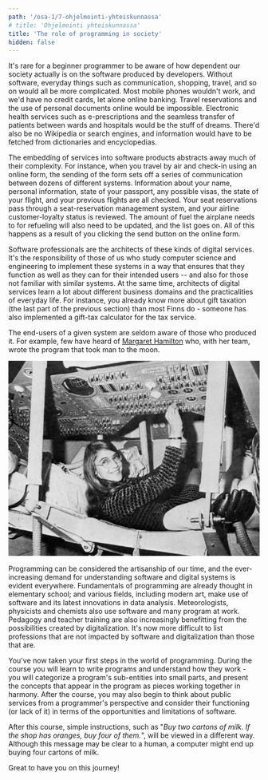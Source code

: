 ```yaml
---
path: '/osa-1/7-ohjelmointi-yhteiskunnassa'
# title: 'Ohjelmointi yhteiskunnassa'
title: 'The role of programming in society'
hidden: false
---
```


<!-- Ohjelmoinnin opiskelua aloitteleva tietää harvoin kuinka riippuvainen yhteiskuntamme on ohjelmoijien tuottamista ohjelmistoista. Ilman ohjelmistoja yhteydenpito, kaupankäynti, matkustaminen ja niin edelleen olisi monimutkaisempaa. Puhelimet eivät toimisi tai niitä olisi vain muutamia, verkkopankkeja saatikka pankki- tai luottokortteja ei olisi, matkojen varaaminen ja henkilöasiakirjojen käyttäminen ei onnistuisi verkon yli, ja terveydenhuoltopalveluissa sähköisistä palveluista kuten e-reseptistä tai potilastietojen nopeasta siirtämisestä osastojen ja sairaaloiden välillä voisi vain unelmoida. Wikipediaa tai hakukoneita ei myöskään olisi ja tiedon hakeminen tapahtuisi sana- ja tietokirjoista. -->

It's rare for a beginner programmer to be aware of how dependent our society actually is on the software produced by developers. Without software, everyday things such as communication, shopping, travel, and so on would all be more complicated. Most mobile phones wouldn't work, and we'd have no credit cards, let alone online banking. Travel reservations and the use of personal documents online would be impossible. Electronic health services such as e-prescriptions and the seamless transfer of patients between wards and hospitals would be the stuff of dreams. There'd also be no Wikipedia or search engines, and information would have to be fetched from dictionaries and encyclopedias.



<!-- Palveluiden muuttuminen ohjelmistoihin perustuviksi piilottaa niihin liittyvää monimutkaisuutta. Kun olet esimerkiksi lähdössä lentomatkalle ja teet lähtöselvitystä verkossa olevalla lomakkeella, lomakkeen lähettäminen aiheuttaa kymmenten järjestelmien välisen vuoropuhelun. Nimeesi ja henkilötietoihisi liittyvät merkinnät käydään läpi, passisi tilanne ja mahdollisten viisumien voimassaolo tarkistetaan, lentosi tilanne tarkastetaan, aiemmat lentosi käydään läpi, paikkavarauksesi menee paikkavarauksia hallinnoivaan järjestelmään, lentoyhtiöihin liittyvät kanta-asiakkuutesi käydään läpi, lentokoneeseen tankattavan polttoaineen määrää päivitetään ja niin edelleen. Kaikki tämä tapahtuu sen johdosta, että painat verkossa olevassa lomakkeessa olevaa lähetä-nappia. -->

The embedding of services into software products abstracts away much of their complexity. For instance, when you travel by air and check-in using an online form, the sending of the form sets off a series of communication between dozens of different systems. Information about your name, personal information, state of your passport, any possible visas, the state of your flight, and your previous flights are all checked. Your seat reservations pass through a seat-reservation management system, and your airline customer-loyalty status is reviewed. The amount of fuel the airplane needs to for refueling will also need to be updated, and the list goes on. All of this happens as a result of you clicking the send button on the online form.

<!-- Ohjelmistotekniikan ammattilaiset ovat tällaisten digitaalisten palveluiden arkkitehtejä. Tietojenkäsittelytiedettä ja tietotekniikkaa opiskelleiden vastuullamme on näiden järjestelmien toteutus siten, että ne toimivat mahdollisimman hyvin järjestelmien kohdeyleisölle -- myös niille, jotka eivät ole tottuneet käyttämään vastaavia järjestelmiä. Samalla digitaalisten palveluiden arkkitehdit oppivat paljon erilaisista liiketoiminnoista ja arkielämän säännöistä. Tiedät jo nyt esimerkiksi enemmän lahjaverotuksesta (edellisen osan viimeinen tehtävä) kuin suurin osa suomalaisista -- joku on toteuttanut myös veropalvelussa olevan lahjaverolaskurin. -->

Software professionals are the architects of these kinds of digital services. It's the responsibility of those of us who study computer science and engineering to implement these systems in a way that ensures that they function as well as they can for their intended users -- and also for those not familiar with similar systems. At the same time, architects of digital services learn a lot about different business domains and the practicalities of everyday life. For instance, you already know more about gift taxation (the last part of the previous section) than most Finns do - someone has also implemented a gift-tax calculator for the tax service.


<!-- Järjestelmää lopulta käyttävät harvoin tietävät kuka tai ketkä ovat toteuttaneet kyseiset järjestelmät. Harva on kuullut esimerkiksi [Margaret Hamilton](<https://en.wikipedia.org/wiki/Margaret_Hamilton_(scientist)>)ista, joka yhdessä ryhmänsä kanssa kirjoitti ihmisiä kuuhun vieneen ohjelman. -->

The end-users of a given system are seldom aware of those who produced it. For example, few have heard of [Margaret Hamilton](<https://en.wikipedia.org/wiki/Margaret_Hamilton_(scientist)>) who, with her team, wrote the program that took man to the moon.

<!-- ![Margaret Hamilton työn parissa](./margeret-action.jpg) -->
![Margaret Hamilton in action](./margeret-action.jpg)

<!-- Ohjelmointia voidaan ajatella nykyajan käsityöläistaitona. Ohjelmistojen ja digitaalisten järjestelmien ymmärryksen tarve näkyy nykyään kaikkialla -- ohjelmoinnin alkeita opetetaan jo peruskoulussa, ja samalla esimerkiksi moderni tiede hyödyntää tiedon analysoinnissa käytettäviä ohjelmistoja sekä ohjelmistoalan innovaatioita. Esimerkiksi meteorologit, fyysikot ja kemistit käyttävät ohjelmistoja ja ohjelmoivat työssään. Myös kasvatustiede ja opetusala hyödyntää digitalisaation tuomia mahdollisuuksia yhä enemmän. Nykyään on oikeastaan vaikeampaa keksiä ammatteja, joihin ohjelmistot ja digitalisaatio ei vaikuta, kuin ammatteja, joihin ohjelmistot ja digitalisaatio vaikuttaa. -->

Programming can be considered the artisanship of our time, and the ever-increasing demand for understanding software and digital systems is evident everywhere. Fundamentals of programming are already thought in elementary school; and various fields, including modern art, make use of software and its latest innovations in data analysis. Meteorologists, physicists and chemists also use software and many program at work. Pedagogy and teacher training are also increasingly benefitting from the possibilities created by digitalization. It's now more difficult to list professions that are not impacted by software and digitalization than those that are.

<!-- Olet nyt ottanut ensiaskeleet ohjelmointiin. Kurssilla opit kirjoittamaan ohjelmia ja ymmärtämään niiden toimintaa -- tulet jäsentämään ohjelmissa olevia osakokonaisuuksia pieniksi paloiksi ja esittämään ohjelmissa esiintyviä käsitteitä yhteistoiminnassa toimivina palasina. Kurssin jälkeen saatat myös ajatella yhteiskunnan palveluita ohjelmoijan näkökulmasta ja pohdit niiden toimintaa (tai toimimattomuutta) ohjelmistojen tarjoamien mahdollisuuksien ja rajoitteiden näkökulmasta. -->

You've now taken your first steps in the world of programming. During the course you will learn to write programs and understand how they work - you will categorize a program's sub-entities into small parts, and present the concepts that appear in the program as pieces working together in harmony. After the course, you may also begin to think about public services from a programmer's perspective and consider their functioning (or lack of it) in terms of the opportunities and limitations of software.

<!-- Kurssin jälkeen yksinkertainenkin ohjeistus kuten  "_Osta kaksi maitoa. Mikäli kaupassa on appelsiineja, osta neljä._" saa uusia sävyjä. Vaikka ihmiselle viesti on selvä, tietokone saattaisi päätyä ostamaan neljä maitoa. -->

After this course, simple instructions, such as "_Buy two cartons of milk. If the shop has oranges, buy four of them._", will be viewed in a different way. Although this message may be clear to a human, a computer might end up buying four cartons of milk.

<!-- Mukavaa, että olet lähtenyt mukaan tälle matkalle! -->

Great to have you on this journey!
